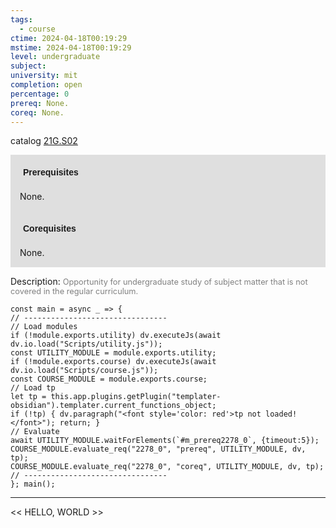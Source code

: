 ```yaml
---
tags:
  - course
ctime: 2024-04-18T00:19:29
mstime: 2024-04-18T00:19:29
level: undergraduate
subject: 
university: mit
completion: open
percentage: 0
prereq: None.
coreq: None.
---
```


catalog [21G.S02](http://student.mit.edu/catalog/m21Gs.html#21G.S02)

<span style="display: block; padding: 15px; background-color: rgb(100, 100, 100, 0.2);"><font id="m_prereq2278_0" style="display: block; font-family: Arial, sans-serif; font-weight: bold; padding: 5px">Prerequisites</font><br><span id="prereq2278_0">None.</span></span>
<span style="display: block; padding: 15px; background-color: rgb(100, 100, 100, 0.2);"><font id="m_coreq2278_0" style="display: block; font-family: Arial, sans-serif; font-weight: bold; padding: 5px">Corequisites</font><br><span id="coreq2278_0">None.</span></span>

<font style="">Description:</font>
<font style="color: grey; font-size: 0.8rem;">Opportunity for undergraduate study of subject matter that is not covered in the regular curriculum.</font>

```dataviewjs
const main = async _ => {
// --------------------------------
// Load modules
if (!module.exports.utility) dv.executeJs(await dv.io.load("Scripts/utility.js"));
const UTILITY_MODULE = module.exports.utility;
if (!module.exports.course) dv.executeJs(await dv.io.load("Scripts/course.js"));
const COURSE_MODULE = module.exports.course;
// Load tp
let tp = this.app.plugins.getPlugin("templater-obsidian").templater.current_functions_object;
if (!tp) { dv.paragraph("<font style='color: red'>tp not loaded!</font>"); return; }
// Evaluate
await UTILITY_MODULE.waitForElements(`#m_prereq2278_0`, {timeout:5});
COURSE_MODULE.evaluate_req("2278_0", "prereq", UTILITY_MODULE, dv, tp);
COURSE_MODULE.evaluate_req("2278_0", "coreq", UTILITY_MODULE, dv, tp);
// --------------------------------
}; main();
```

---

<< HELLO, WORLD >>
